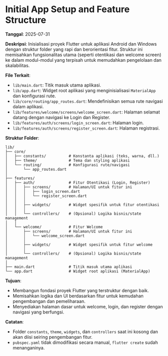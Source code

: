 # Initial App Setup and Feature Structure

**Tanggal**: 2025-07-31

**Deskripsi**:
Inisialisasi proyek Flutter untuk aplikasi Android dan Windows dengan struktur folder yang rapi dan berorientasi fitur. Struktur ini memisahkan fungsionalitas utama (seperti otentikasi dan welcome screen) ke dalam modul-modul yang terpisah untuk memudahkan pengelolaan dan skalabilitas.

**File Terkait**:
- `lib/main.dart`: Titik masuk utama aplikasi.
- `lib/app.dart`: Widget root aplikasi yang menginisialisasi `MaterialApp` dan konfigurasi rute.
- `lib/core/routing/app_routes.dart`: Mendefinisikan semua rute navigasi dalam aplikasi.
- `lib/features/welcome/screens/welcome_screen.dart`: Halaman selamat datang dengan navigasi ke Login dan Register.
- `lib/features/auth/screens/login_screen.dart`: Halaman login.
- `lib/features/auth/screens/register_screen.dart`: Halaman registrasi.

**Struktur Folder**:
```
lib/
├── core/
│   ├── constants/          # Konstanta aplikasi (teks, warna, dll.)
│   ├── theme/              # Tema dan styling aplikasi
│   └── routing/            # Konfigurasi rute/navigasi
│       └── app_routes.dart
│
├── features/
│   ├── auth/               # Fitur Otentikasi (Login, Register)
│   │   ├── screens/        # Halaman/UI untuk fitur ini
│   │   │   ├── login_screen.dart
│   │   │   └── register_screen.dart
│   │   │
│   │   ├── widgets/        # Widget spesifik untuk fitur otentikasi
│   │   │
│   │   └── controllers/    # (Opsional) Logika bisnis/state management
│   │
│   └── welcome/            # Fitur Welcome
│       ├── screens/        # Halaman/UI untuk fitur ini
│       │   └── welcome_screen.dart
│       │
│       ├── widgets/        # Widget spesifik untuk fitur welcome
│       │
│       └── controllers/    # (Opsional) Logika bisnis/state management
│
├── main.dart               # Titik masuk utama aplikasi
└── app.dart                # Widget root aplikasi (MaterialApp)
```

**Tujuan**:
- Membangun fondasi proyek Flutter yang terstruktur dengan baik.
- Memisahkan logika dan UI berdasarkan fitur untuk kemudahan pengembangan dan pemeliharaan.
- Menyediakan halaman dasar untuk welcome, login, dan register dengan navigasi yang berfungsi.

**Catatan**:
- Folder `constants`, `theme`, `widgets`, dan `controllers` saat ini kosong dan akan diisi seiring pengembangan fitur.
- `pubspec.yaml` tidak dimodifikasi secara manual, `flutter create` sudah menanganinya.

